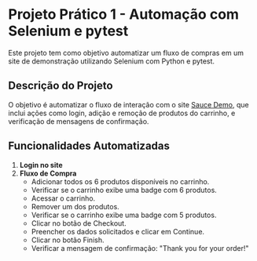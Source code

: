 # Projeto Prático 1 - Automação com Selenium e pytest

Este projeto tem como objetivo automatizar um fluxo de compras em um site de demonstração utilizando Selenium com Python e pytest.

## Descrição do Projeto

O objetivo é automatizar o fluxo de interação com o site [Sauce Demo](https://www.saucedemo.com/), que inclui ações como login, adição e remoção de produtos do carrinho, e verificação de mensagens de confirmação.

## Funcionalidades Automatizadas

1. **Login no site**
2. **Fluxo de Compra**
   - Adicionar todos os 6 produtos disponíveis no carrinho.
   - Verificar se o carrinho exibe uma badge com 6 produtos.
   - Acessar o carrinho.
   - Remover um dos produtos.
   - Verificar se o carrinho exibe uma badge com 5 produtos.
   - Clicar no botão de Checkout.
   - Preencher os dados solicitados e clicar em Continue.
   - Clicar no botão Finish.
   - Verificar a mensagem de confirmação: "Thank you for your order!"

